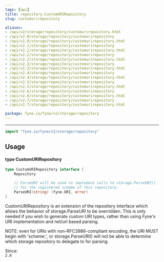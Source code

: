 ```yaml
---
tags: [api]
title: repository.CustomURIRepository
slug: customurirepository

aliases:
- /api/v2/storage/repository/customurirepository.html
- /api/v2.0/storage/repository/customurirepository
- /api/v2.0/storage/repository/customurirepository.html
- /api/v2.1/storage/repository/customurirepository
- /api/v2.1/storage/repository/customurirepository.html
- /api/v2.2/storage/repository/customurirepository
- /api/v2.2/storage/repository/customurirepository.html
- /api/v2.3/storage/repository/customurirepository
- /api/v2.3/storage/repository/customurirepository.html
- /api/v2.4/storage/repository/customurirepository
- /api/v2.4/storage/repository/customurirepository.html
- /api/v2.5/storage/repository/customurirepository
- /api/v2.5/storage/repository/customurirepository.html
- /api/v2.6/storage/repository/customurirepository
- /api/v2.6/storage/repository/customurirepository.html
- /api/v2.7/storage/repository/customurirepository
- /api/v2.7/storage/repository/customurirepository.html

package: fyne.io/fyne/v2/storage/repository
---
```



---
```go
import "fyne.io/fyne/v2/storage/repository"
```

## Usage

#### type CustomURIRepository

```go
type CustomURIRepository interface {
	Repository

	// ParseURI will be used to implement calls to storage.ParseURI()
	// for the registered scheme of this repository.
	ParseURI(string) (fyne.URI, error)
}
```

CustomURIRepository is an extension of the repository interface which allows the behavior of storage.ParseURI to be overridden. This is only needed if you wish to generate custom URI types, rather than using Fyne's URI implementation and net/url based parsing.

NOTE: even for URIs with non-RFC3986-compliant encoding, the URI MUST begin with 'scheme:', or storage.ParseURI() will not be able to determine which storage repository to delegate to for parsing.


<div class="since">Since: <code>
2.0</code></div>
